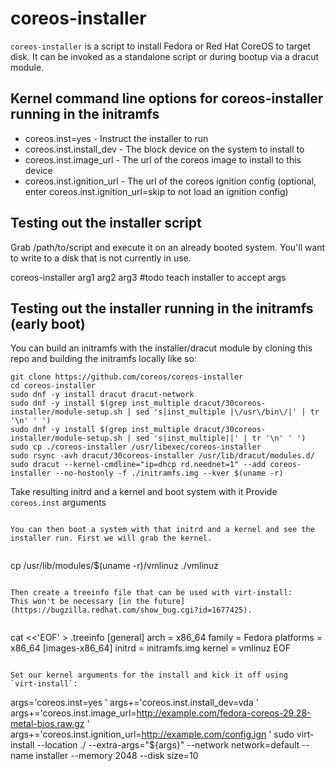 # coreos-installer

`coreos-installer` is a script to install Fedora or Red Hat CoreOS to
target disk. It can be invoked as a standalone script or during bootup
via a dracut module.


## Kernel command line options for coreos-installer running in the initramfs
* coreos.inst=yes - Instruct the installer to run
* coreos.inst.install_dev - The block device on the system to install to
* coreos.inst.image_url - The url of the coreos image to install to this device
* coreos.inst.ignition_url - The url of the coreos ignition config (optional, enter
  coreos.inst.ignition_url=skip to not load an ignition config)

## Testing out the installer script

Grab /path/to/script and execute it on an already booted system.
You'll want to write to a disk that is not currently in use.

coreos-installer arg1 arg2 arg3 #todo teach installer to accept args

## Testing out the installer running in the initramfs (early boot)

You can build an initramfs with the installer/dracut module by cloning
this repo and building the initramfs locally like so:

```
git clone https://github.com/coreos/coreos-installer
cd coreos-installer
sudo dnf -y install dracut dracut-network
sudo dnf -y install $(grep inst_multiple dracut/30coreos-installer/module-setup.sh | sed 's|inst_multiple |\/usr\/bin\/|' | tr '\n' ' ')
sudo dnf -y install $(grep inst_multiple dracut/30coreos-installer/module-setup.sh | sed 's|inst_multiple||' | tr '\n' ' ')
sudo cp ./coreos-installer /usr/libexec/coreos-installer
sudo rsync -avh dracut/30coreos-installer /usr/lib/dracut/modules.d/
sudo dracut --kernel-cmdline="ip=dhcp rd.neednet=1" --add coreos-installer --no-hostonly -f ./initramfs.img --kver $(uname -r)
```

Take resulting initrd and a kernel and boot system with it
Provide `coreos.inst` arguments
```

You can then boot a system with that initrd and a kernel and see the
installer run. First we will grab the kernel.


```
cp /usr/lib/modules/$(uname -r)/vmlinuz ./vmlinuz
```

Then create a treeinfo file that can be used with virt-install:
This won't be necessary [in the future](https://bugzilla.redhat.com/show_bug.cgi?id=1677425).


```
cat <<'EOF' > .treeinfo
[general]
arch = x86_64
family = Fedora
platforms = x86_64
[images-x86_64]
initrd = initramfs.img
kernel = vmlinuz
EOF
```

Set our kernel arguments for the install and kick it off using
`virt-install`:

```
args='coreos.inst=yes '
args+='coreos.inst.install_dev=vda '
args+='coreos.inst.image_url=http://example.com/fedora-coreos-29.28-metal-bios.raw.gz '
args+='coreos.inst.ignition_url=http://example.com/config.ign '
sudo virt-install --location ./ --extra-args="${args}" --network network=default --name installer --memory 2048 --disk size=10
```
